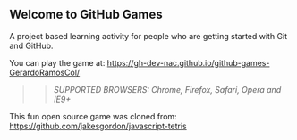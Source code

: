 ## Welcome to GitHub Games

A project based learning activity for people who are getting started with Git and GitHub.

You can play the game at: https://gh-dev-nac.github.io/github-games-GerardoRamosCol/

>> _*SUPPORTED BROWSERS*: Chrome, Firefox, Safari, Opera and IE9+_

This fun open source game was cloned from: https://github.com/jakesgordon/javascript-tetris
